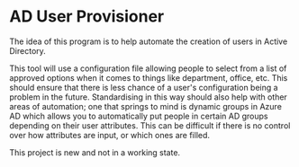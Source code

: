 # AD User Provisioner

The idea of this program is to help automate the creation of users in Active Directory. 

This tool will use a configuration file allowing people to select from a list of approved options when it comes to things like department, office, etc. This should ensure that there is less chance of a user's configuration being a problem in the future. Standardising in this way should also help with other areas of automation; one that springs to mind is dynamic groups in Azure AD which allows you to automatically put people in certain AD groups depending on their user attributes. This can be difficult if there is no control over how attributes are input, or which ones are filled.

This project is new and not in a working state.
